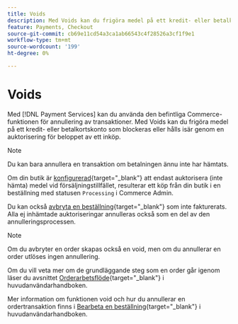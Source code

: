 ```yaml
---
title: Voids
description: Med Voids kan du frigöra medel på ett kredit- eller betalkortskonto som blockeras eller hålls isär genom en auktorisering för beloppet av ett inköp.
feature: Payments, Checkout
source-git-commit: cb69e11cd54a3ca1ab66543c4f28526a3cf1f9e1
workflow-type: tm+mt
source-wordcount: '199'
ht-degree: 0%

---
```


# Voids

Med [!DNL Payment Services] kan du använda den befintliga Commerce-funktionen för annullering av transaktioner. Med Voids kan du frigöra medel på ett kredit- eller betalkortskonto som blockeras eller hålls isär genom en auktorisering för beloppet av ett inköp.

>[!NOTE]
>
>Du kan bara annullera en transaktion om betalningen ännu inte har hämtats.

Om din butik är [konfigurerad](https://experienceleague.adobe.com/sv/docs/commerce-admin/config/sales/payment-methods/payment-methods#payment-actions){target="_blank"} att endast auktorisera (inte hämta) medel vid försäljningstillfället, resulterar ett köp från din butik i en beställning med statusen `Processing` i Commerce Admin.

Du kan också [avbryta en beställning](https://experienceleague.adobe.com/sv/docs/commerce-admin/stores-sales/point-of-purchase/assist/customer-account-create-order){target="_blank"} som inte fakturerats. Alla ej inhämtade auktoriseringar annulleras också som en del av den annulleringsprocessen.

>[!NOTE]
>
>Om du avbryter en order skapas också en void, men om du annullerar en order utlöses ingen annullering.

Om du vill veta mer om de grundläggande steg som en order går igenom läser du avsnittet [Orderarbetsflöde](https://experienceleague.adobe.com/sv/docs/commerce-admin/stores-sales/order-management/orders/order-processing){target="_blank"} i huvudanvändarhandboken.

Mer information om funktionen void och hur du annullerar en ordertransaktion finns i [Bearbeta en beställning](https://experienceleague.adobe.com/sv/docs/commerce-admin/stores-sales/order-management/orders/order-processing#process-an-order){target="_blank"} i huvudanvändarhandboken.
